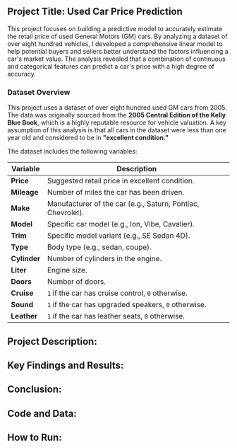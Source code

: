 ## Project Title: Used Car Price Prediction 

This project focuses on building a predictive model to accurately estimate the retail price of used General Motors (GM) cars. By analyzing a dataset of over eight hundred vehicles, I developed a comprehensive linear model to help potential buyers and sellers better understand the factors influencing a car's market value. The analysis revealed that a combination of continuous and categorical features can predict a car's price with a high degree of accuracy.



### Dataset Overview

This project uses a dataset of over eight hundred used GM cars from 2005. The data was originally sourced from the **2005 Central Edition of the Kelly Blue Book**, which is a highly reputable resource for vehicle valuation. A key assumption of this analysis is that all cars in the dataset were less than one year old and considered to be in **"excellent condition."**

The dataset includes the following variables:

| Variable | Description |
| -------- | ----------- |
| **Price** | Suggested retail price in excellent condition. |
| **Mileage** | Number of miles the car has been driven. |
| **Make** | Manufacturer of the car (e.g., Saturn, Pontiac, Chevrolet). |
| **Model** | Specific car model (e.g., Ion, Vibe, Cavalier). |
| **Trim** | Specific model variant (e.g., SE Sedan 4D). |
| **Type** | Body type (e.g., sedan, coupe). |
| **Cylinder** | Number of cylinders in the engine. |
| **Liter** | Engine size. |
| **Doors** | Number of doors. |
| **Cruise** | `1` if the car has cruise control, `0` otherwise. |
| **Sound** | `1` if the car has upgraded speakers, `0` otherwise. |
| **Leather** | `1` if the car has leather seats, `0` otherwise. |


## Project Description:

## Key Findings and Results:

## Conclusion:

## Code and Data:

## How to Run:

